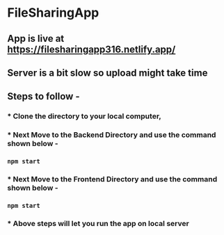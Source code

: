 # FileSharingApp

## App is live at https://filesharingapp316.netlify.app/

## Server is a bit slow so upload might take time

## Steps to follow - 

### * Clone the directory to your local computer,
### * Next Move to the Backend Directory and use the command shown below -
### ```npm start```
### * Next Move to the Frontend Directory and use the command shown below -
### ```npm start```
### * Above steps will let you run the app on local server
